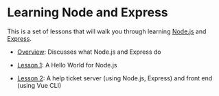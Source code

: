 # Learning Node and Express

This is a set of lessons that will walk you through learning [Node.js](https://nodejs.org/en/) and [Express](https://expressjs.com/).

* [Overview](/OVERVIEW.md): Discusses what Node.js and Express do

* [Lesson 1](/lesson1/README.md): A Hello World for Node.js

* [Lesson 2](/lesson2/README.md): A help ticket server (using Node.js, Express) and front end (using Vue CLI)
